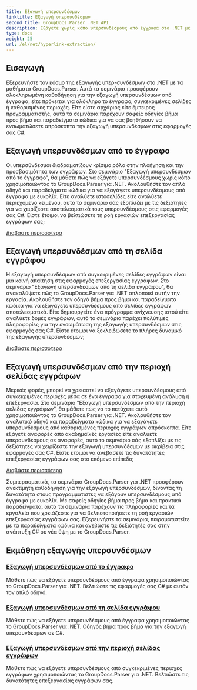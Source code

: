 ```yaml
---
title: Εξαγωγή υπερσυνδέσμων
linktitle: Εξαγωγή υπερσυνδέσμων
second_title: GroupDocs.Parser .NET API
description: Εξάγετε χωρίς κόπο υπερσυνδέσμους από έγγραφα στο .NET με το GroupDocs.Parser. Βελτιώστε τις εφαρμογές σας C# με οδηγούς βήμα προς βήμα για την εξαγωγή υπερσυνδέσμων.
type: docs
weight: 25
url: /el/net/hyperlink-extraction/
---
```

## Εισαγωγή

Εξερευνήστε τον κόσμο της εξαγωγής υπερ-συνδέσμων στο .NET με τα μαθήματα GroupDocs.Parser. Αυτά τα σεμινάρια προσφέρουν ολοκληρωμένη καθοδήγηση για την εξαγωγή υπερσυνδέσμων από έγγραφα, είτε πρόκειται για ολόκληρο το έγγραφο, συγκεκριμένες σελίδες ή καθορισμένες περιοχές. Είτε είστε αρχάριος είτε έμπειρος προγραμματιστής, αυτά τα σεμινάρια παρέχουν σαφείς οδηγίες βήμα προς βήμα και παραδείγματα κώδικα για να σας βοηθήσουν να ενσωματώσετε απρόσκοπτα την εξαγωγή υπερσυνδέσμων στις εφαρμογές σας C#.

## Εξαγωγή υπερσυνδέσμων από το έγγραφο

Οι υπερσύνδεσμοι διαδραματίζουν κρίσιμο ρόλο στην πλοήγηση και την προσβασιμότητα των εγγράφων. Στο σεμινάριο "Εξαγωγή υπερσυνδέσμων από το έγγραφο", θα μάθετε πώς να εξάγετε υπερσυνδέσμους χωρίς κόπο χρησιμοποιώντας το GroupDocs.Parser για .NET. Ακολουθήστε τον απλό οδηγό και παραδείγματα κώδικα για να εξαγάγετε υπερσυνδέσμους από έγγραφα με ευκολία. Είτε αναλύετε ιστοσελίδες είτε αναλύετε περιεχόμενο κειμένου, αυτό το σεμινάριο σάς εξοπλίζει με τις δεξιότητες για να χειρίζεστε αποτελεσματικά τους υπερσυνδέσμους στις εφαρμογές σας C#. Είστε έτοιμοι να βελτιώσετε τη ροή εργασιών επεξεργασίας εγγράφων σας;

[Διαβάστε περισσότερα](./extract-hyperlinks-from-document/)

## Εξαγωγή υπερσυνδέσμων από τη σελίδα εγγράφου

Η εξαγωγή υπερσυνδέσμων από συγκεκριμένες σελίδες εγγράφων είναι μια κοινή απαίτηση στις εφαρμογές επεξεργασίας εγγράφων. Στο σεμινάριο "Εξαγωγή υπερσυνδέσμων από τη σελίδα εγγράφου", θα ανακαλύψετε πώς το GroupDocs.Parser για .NET απλοποιεί αυτήν την εργασία. Ακολουθήστε τον οδηγό βήμα προς βήμα και παραδείγματα κώδικα για να εξαγάγετε υπερσυνδέσμους από σελίδες εγγράφων αποτελεσματικά. Είτε δημιουργείτε ένα πρόγραμμα ανίχνευσης ιστού είτε αναλύετε δομές εγγράφων, αυτό το σεμινάριο παρέχει πολύτιμες πληροφορίες για την ενσωμάτωση της εξαγωγής υπερσυνδέσμων στις εφαρμογές σας C#. Είστε έτοιμοι να ξεκλειδώσετε το πλήρες δυναμικό της εξαγωγής υπερσυνδέσμων;

[Διαβάστε περισσότερα](./extract-hyperlinks-from-document-page/)

## Εξαγωγή υπερσυνδέσμων από την περιοχή σελίδας εγγράφων

Μερικές φορές, μπορεί να χρειαστεί να εξαγάγετε υπερσυνδέσμους από συγκεκριμένες περιοχές μέσα σε ένα έγγραφο για στοχευμένη ανάλυση ή επεξεργασία. Στο σεμινάριο "Εξαγωγή υπερσυνδέσμων από την περιοχή σελίδας εγγράφων", θα μάθετε πώς να το πετύχετε αυτό χρησιμοποιώντας το GroupDocs.Parser για .NET. Ακολουθήστε τον αναλυτικό οδηγό και παραδείγματα κώδικα για να εξαγάγετε υπερσυνδέσμους από καθορισμένες περιοχές εγγράφων απρόσκοπτα. Είτε εξάγετε αναφορές από ακαδημαϊκές εργασίες είτε αναλύετε υπερσυνδέσμους σε αναφορές, αυτό το σεμινάριο σάς εξοπλίζει με τις δεξιότητες να χειρίζεστε την εξαγωγή υπερσυνδέσμων με ακρίβεια στις εφαρμογές σας C#. Είστε έτοιμοι να ανεβάσετε τις δυνατότητες επεξεργασίας εγγράφων σας στο επόμενο επίπεδο;

[Διαβάστε περισσότερα](./extract-hyperlinks-from-document-page-area/)

Συμπερασματικά, τα σεμινάρια GroupDocs.Parser για .NET προσφέρουν ανεκτίμητη καθοδήγηση για την εξαγωγή υπερσυνδέσμων, δίνοντας τη δυνατότητα στους προγραμματιστές να εξάγουν υπερσυνδέσμους από έγγραφα με ευκολία. Με σαφείς οδηγίες βήμα προς βήμα και πρακτικά παραδείγματα, αυτά τα σεμινάρια παρέχουν τις πληροφορίες και τα εργαλεία που χρειάζεστε για να βελτιστοποιήσετε τη ροή εργασιών επεξεργασίας εγγράφων σας. Εξερευνήστε τα σεμινάρια, πειραματιστείτε με τα παραδείγματα κώδικα και ανεβάστε τις δεξιότητές σας στην ανάπτυξη C# σε νέα ύψη με το GroupDocs.Parser.
## Εκμάθηση εξαγωγής υπερσυνδέσμων
### [Εξαγωγή υπερσυνδέσμων από το έγγραφο](./extract-hyperlinks-from-document/)
Μάθετε πώς να εξάγετε υπερσυνδέσμους από έγγραφα χρησιμοποιώντας το GroupDocs.Parser για .NET. Βελτιώστε τις εφαρμογές σας C# με αυτόν τον απλό οδηγό.
### [Εξαγωγή υπερσυνδέσμων από τη σελίδα εγγράφου](./extract-hyperlinks-from-document-page/)
Μάθετε πώς να εξάγετε υπερσυνδέσμους από έγγραφα χρησιμοποιώντας το GroupDocs.Parser για .NET. Οδηγός βήμα προς βήμα για την εξαγωγή υπερσυνδέσμων σε C#.
### [Εξαγωγή υπερσυνδέσμων από την περιοχή σελίδας εγγράφων](./extract-hyperlinks-from-document-page-area/)
Μάθετε πώς να εξάγετε υπερσυνδέσμους από συγκεκριμένες περιοχές εγγράφων χρησιμοποιώντας το GroupDocs.Parser για .NET. Βελτιώστε τις δυνατότητες επεξεργασίας εγγράφων σας.